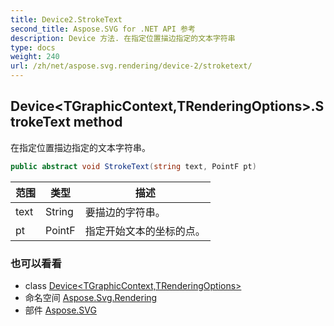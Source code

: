 ```yaml
---
title: Device2.StrokeText
second_title: Aspose.SVG for .NET API 参考
description: Device 方法. 在指定位置描边指定的文本字符串
type: docs
weight: 240
url: /zh/net/aspose.svg.rendering/device-2/stroketext/
---
```

## Device&lt;TGraphicContext,TRenderingOptions&gt;.StrokeText method

在指定位置描边指定的文本字符串。

```csharp
public abstract void StrokeText(string text, PointF pt)
```

| 范围 | 类型 | 描述 |
| --- | --- | --- |
| text | String | 要描边的字符串。 |
| pt | PointF | 指定开始文本的坐标的点。 |

### 也可以看看

* class [Device&lt;TGraphicContext,TRenderingOptions&gt;](../)
* 命名空间 [Aspose.Svg.Rendering](../../device-2/)
* 部件 [Aspose.SVG](../../../)


